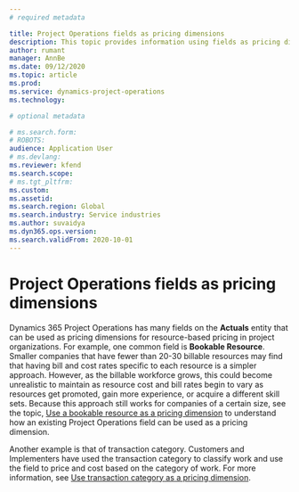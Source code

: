 ```yaml
---
# required metadata

title: Project Operations fields as pricing dimensions
description: This topic provides information using fields as pricing dimensions in Dynamics 365 Project Operations. 
author: rumant
manager: AnnBe
ms.date: 09/12/2020
ms.topic: article
ms.prod: 
ms.service: dynamics-project-operations
ms.technology: 

# optional metadata

# ms.search.form: 
# ROBOTS: 
audience: Application User
# ms.devlang: 
ms.reviewer: kfend
ms.search.scope: 
# ms.tgt_pltfrm: 
ms.custom: 
ms.assetid: 
ms.search.region: Global
ms.search.industry: Service industries
ms.author: suvaidya
ms.dyn365.ops.version: 
ms.search.validFrom: 2020-10-01
---
```


# Project Operations fields as pricing dimensions

Dynamics 365 Project Operations has many fields on the **Actuals** entity that can be used as pricing dimensions for resource-based pricing in project organizations. For example, one common field is **Bookable Resource**. Smaller companies that have fewer than 20-30 billable resources may find that having bill and cost rates specific to each resource is a simpler approach. However, as the billable workforce grows, this could become unrealistic to maintain as resource cost and bill rates begin to vary as resources get promoted, gain more experience, or acquire a different skill sets. 
Because this approach still works for companies of a certain size, see the topic, [Use a bookable resource as a pricing dimension](bookable-resource-pricing-dimension.md) to understand how an existing Project Operations field can be used as a pricing dimension.

Another example is that of transaction category. Customers and Implementers have used the transaction category to classify work and use the field to price and cost based on the category of work. For more information, see [Use transaction category as a pricing dimension](transaction-category-pricing-dimension.md).

